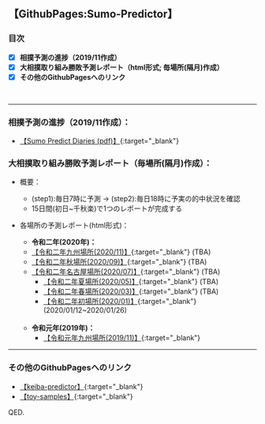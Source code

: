 ## 【GithubPages:Sumo-Predictor】

### 目次
- [x]  **相撲予測の進捗（2019/11作成）**
- [x]  **大相撲取り組み勝敗予測レポート（html形式; 毎場所(隔月)作成）**
- [x]  **その他のGithubPagesへのリンク**
<br> 
 
--- 



### **相撲予測の進捗（2019/11作成）：**
- [【Sumo Predict Diaries (pdf)】](https://ryutoro-galois.github.io/sumo-predictor/SumoPredictDiaries_v1_201911.pdf){:target="_blank"}

### **大相撲取り組み勝敗予測レポート（毎場所(隔月)作成）：**
- 概要：
  - (step1):毎日7時に予測 -> (step2):毎日18時に予実の的中状況を確認
  - 15日間(初日~千秋楽)で1つのレポートが完成する
- 各場所の予測レポート(html形式)：
  - **令和二年(2020年)：**
  - [【令和二年九州場所(2020/11)】](https://ryutoro-galois.github.io/sumo-predictor/PredResult_sumo_targetYM_202011.html){:target="_blank"} (TBA)
  - [【令和二年秋場所(2020/09)】](https://ryutoro-galois.github.io/sumo-predictor/PredResult_sumo_targetYM_202009.html){:target="_blank"} (TBA)
  - [【令和二年名古屋場所(2020/07)】](https://ryutoro-galois.github.io/sumo-predictor/PredResult_sumo_targetYM_202007.html){:target="_blank"} (TBA)
    - [【令和二年夏場所(2020/05)】](https://ryutoro-galois.github.io/sumo-predictor/PredResult_sumo_targetYM_202005.html){:target="_blank"} (TBA)
    - [【令和二年春場所(2020/03)】](https://ryutoro-galois.github.io/sumo-predictor/PredResult_sumo_targetYM_202003.html){:target="_blank"} (TBA)
    - [【令和二年初場所(2020/01)】](https://ryutoro-galois.github.io/sumo-predictor/PredResult_sumo_targetYM_202001.html){:target="_blank"} (2020/01/12~2020/01/26)
   <br>
 
  - **令和元年(2019年)：**
    - [【令和元年九州場所(2019/11)】](https://ryutoro-galois.github.io/sumo-predictor/PredResult_sumo_targetYM_201911.html){:target="_blank"}
 
---

### その他のGithubPagesへのリンク
- [【keiba-predictor】](https://ryutoro-galois.github.io/keiba-predictor/){:target="_blank"}
- [【toy-samples】](https://ryutoro-galois.github.io/toy-samples/){:target="_blank"}


QED.
